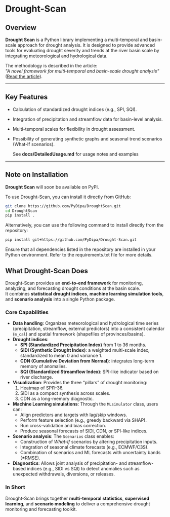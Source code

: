 # Drought-Scan

## Overview
**Drought Scan** is a Python library implementing a multi-temporal and basin-scale approach for drought analysis. It is designed to provide advanced tools for evaluating drought severity and trends at the river basin scale by integrating meteorological and hydrological data.

The methodology is described in the article:  
*"A novel framework for multi-temporal and basin-scale drought analysis"* ([Read the article](https://www.sciencedirect.com/science/article/pii/S0048969724081063?via%3Dihub)).

---

## Key Features
- Calculation of standardized drought indices (e.g., SPI, SQI).
- Integration of precipitation and streamflow data for basin-level analysis.
- Multi-temporal scales for flexibility in drought assessment.
- Possibility of generating synthetic graphs and seasonal trend scenarios (What-If scenarios).

    See **docs/DetailedUsage.md** for usage notes and examples
---

## Note on Installation
**Drought Scan** will soon be available on PyPI. 

To use Drought-Scan, you can install it directly from GitHub:

```bash
git clone https://github.com/PyDipa/DroughtScan.git
cd DroughtScan
pip install .
```
Alternatively, you can use the following command to install directly from the repository:

```bash
pip install git+https://github.com/PyDipa/Drought-Scan.git
```

Ensure that all dependencies listed in the repository are installed in your Python environment. Refer to the requirements.txt file for more details.

## What Drought-Scan Does

Drought-Scan provides an **end-to-end framework** for monitoring, analyzing, and forecasting drought conditions at the basin scale.  
It combines **statistical drought indices**, **machine learning simulation tools**, and **scenario analysis** into a single Python package.

### Core Capabilities
- **Data handling**: Organizes meteorological and hydrological time series (precipitation, streamflow, external predictors) into a consistent calendar (`m_cal`) and spatial framework (shapefiles of provinces/basins).
- **Drought indices**:
  - **SPI (Standardized Precipitation Index)** from 1 to 36 months.
  - **SIDI (Synthetic Drought Index)**: a weighted multi-scale index, standardized to mean 0 and variance 1.
  - **CDN (Cumulative Deviation from Normal)**: integrates long-term memory of anomalies.
  - **SQI (Standardized Streamflow Index)**: SPI-like indicator based on river discharge.
- **Visualization**: Provides the three “pillars” of drought monitoring:
  1. Heatmap of SPI1–36.
  2. SIDI as a compact synthesis across scales.
  3. CDN as a long-memory diagnostic.
- **Machine Learning simulations**: Through the `MLsimulator` class, users can:
  - Align predictors and targets with lag/skip windows.
  - Perform feature selection (e.g., greedy backward via SHAP).
  - Run cross-validation and bias correction.
  - Produce seasonal forecasts of SIDI, CDN, or SPI-like indices.
- **Scenario analysis**: The `Scenarios` class enables:
  - Construction of *What-If* scenarios by altering precipitation inputs.
  - Integration of seasonal climate forecasts (e.g., ECMWF/C3S).
  - Combination of scenarios and ML forecasts with uncertainty bands (±RMSE).
- **Diagnostics**: Allows joint analysis of precipitation- and streamflow-based indices (e.g., SIDI vs SQI) to detect anomalies such as unexpected withdrawals, diversions, or releases.

### In Short
Drought-Scan brings together **multi-temporal statistics**, **supervised learning**, and **scenario modeling** to deliver a comprehensive drought monitoring and forecasting toolkit.

